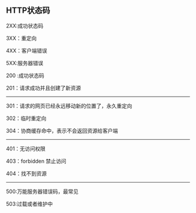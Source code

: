 ## HTTP状态码

2XX:成功状态码

3XX：重定向

4XX：客户端错误

5XX:服务器错误



200 :成功状态码

201：请求成功并且创建了新资源

------

301：请求的网页已经永远移动新的位置了，永久重定向

302：临时重定向

304：协商缓存命中，表示不会返回资源给客户端

------

401：无访问权限

403：forbidden 禁止访问

404：找不到资源

------

500:万能服务器错误码，最常见

503:过载或者维护中

